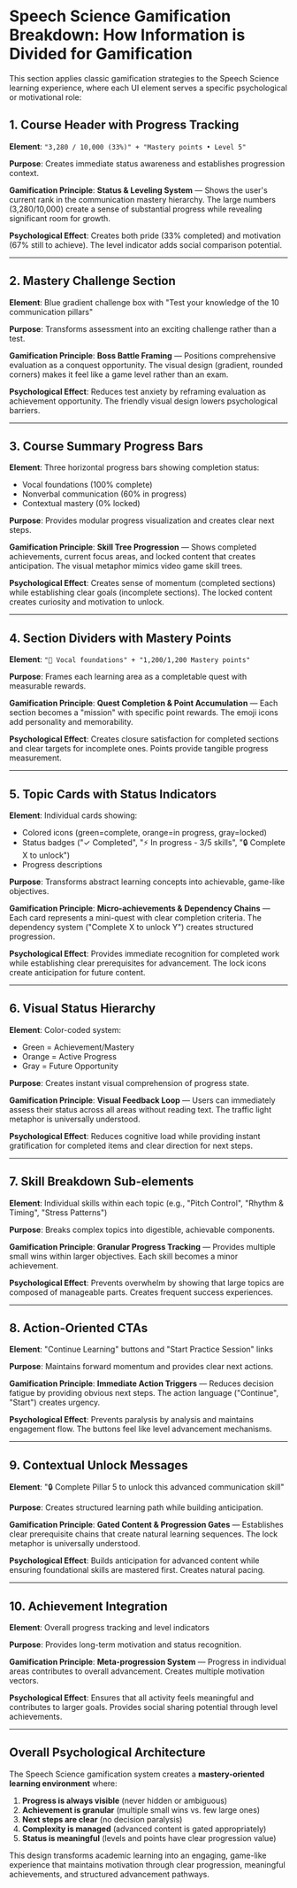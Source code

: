 # Speech Science Gamification Breakdown: How Information is Divided for Gamification

This section applies classic gamification strategies to the Speech Science learning experience, where each UI element serves a specific psychological or motivational role:

## 1. Course Header with Progress Tracking
**Element**: `"3,280 / 10,000 (33%)" + "Mastery points • Level 5"`

**Purpose**: Creates immediate status awareness and establishes progression context.

**Gamification Principle**: **Status & Leveling System** — Shows the user's current rank in the communication mastery hierarchy. The large numbers (3,280/10,000) create a sense of substantial progress while revealing significant room for growth.

**Psychological Effect**: Creates both pride (33% completed) and motivation (67% still to achieve). The level indicator adds social comparison potential.

---

## 2. Mastery Challenge Section
**Element**: Blue gradient challenge box with "Test your knowledge of the 10 communication pillars"

**Purpose**: Transforms assessment into an exciting challenge rather than a test.

**Gamification Principle**: **Boss Battle Framing** — Positions comprehensive evaluation as a conquest opportunity. The visual design (gradient, rounded corners) makes it feel like a game level rather than an exam.

**Psychological Effect**: Reduces test anxiety by reframing evaluation as achievement opportunity. The friendly visual design lowers psychological barriers.

---

## 3. Course Summary Progress Bars
**Element**: Three horizontal progress bars showing completion status:
- Vocal foundations (100% complete)
- Nonverbal communication (60% in progress)  
- Contextual mastery (0% locked)

**Purpose**: Provides modular progress visualization and creates clear next steps.

**Gamification Principle**: **Skill Tree Progression** — Shows completed achievements, current focus areas, and locked content that creates anticipation. The visual metaphor mimics video game skill trees.

**Psychological Effect**: Creates sense of momentum (completed sections) while establishing clear goals (incomplete sections). The locked content creates curiosity and motivation to unlock.

---

## 4. Section Dividers with Mastery Points
**Element**: `"🎵 Vocal foundations" + "1,200/1,200 Mastery points"`

**Purpose**: Frames each learning area as a completable quest with measurable rewards.

**Gamification Principle**: **Quest Completion & Point Accumulation** — Each section becomes a "mission" with specific point rewards. The emoji icons add personality and memorability.

**Psychological Effect**: Creates closure satisfaction for completed sections and clear targets for incomplete ones. Points provide tangible progress measurement.

---

## 5. Topic Cards with Status Indicators
**Element**: Individual cards showing:
- Colored icons (green=complete, orange=in progress, gray=locked)
- Status badges ("✓ Completed", "⚡ In progress - 3/5 skills", "🔒 Complete X to unlock")
- Progress descriptions

**Purpose**: Transforms abstract learning concepts into achievable, game-like objectives.

**Gamification Principle**: **Micro-achievements & Dependency Chains** — Each card represents a mini-quest with clear completion criteria. The dependency system ("Complete X to unlock Y") creates structured progression.

**Psychological Effect**: Provides immediate recognition for completed work while establishing clear prerequisites for advancement. The lock icons create anticipation for future content.

---

## 6. Visual Status Hierarchy
**Element**: Color-coded system:
- Green = Achievement/Mastery
- Orange = Active Progress  
- Gray = Future Opportunity

**Purpose**: Creates instant visual comprehension of progress state.

**Gamification Principle**: **Visual Feedback Loop** — Users can immediately assess their status across all areas without reading text. The traffic light metaphor is universally understood.

**Psychological Effect**: Reduces cognitive load while providing instant gratification for completed items and clear direction for next steps.

---

## 7. Skill Breakdown Sub-elements
**Element**: Individual skills within each topic (e.g., "Pitch Control", "Rhythm & Timing", "Stress Patterns")

**Purpose**: Breaks complex topics into digestible, achievable components.

**Gamification Principle**: **Granular Progress Tracking** — Provides multiple small wins within larger objectives. Each skill becomes a minor achievement.

**Psychological Effect**: Prevents overwhelm by showing that large topics are composed of manageable parts. Creates frequent success experiences.

---

## 8. Action-Oriented CTAs
**Element**: "Continue Learning" buttons and "Start Practice Session" links

**Purpose**: Maintains forward momentum and provides clear next actions.

**Gamification Principle**: **Immediate Action Triggers** — Reduces decision fatigue by providing obvious next steps. The action language ("Continue", "Start") creates urgency.

**Psychological Effect**: Prevents paralysis by analysis and maintains engagement flow. The buttons feel like level advancement mechanisms.

---

## 9. Contextual Unlock Messages
**Element**: "🔒 Complete Pillar 5 to unlock this advanced communication skill"

**Purpose**: Creates structured learning path while building anticipation.

**Gamification Principle**: **Gated Content & Progression Gates** — Establishes clear prerequisite chains that create natural learning sequences. The lock metaphor is universally understood.

**Psychological Effect**: Builds anticipation for advanced content while ensuring foundational skills are mastered first. Creates natural pacing.

---

## 10. Achievement Integration
**Element**: Overall progress tracking and level indicators

**Purpose**: Provides long-term motivation and status recognition.

**Gamification Principle**: **Meta-progression System** — Progress in individual areas contributes to overall advancement. Creates multiple motivation vectors.

**Psychological Effect**: Ensures that all activity feels meaningful and contributes to larger goals. Provides social sharing potential through level achievements.

---

## Overall Psychological Architecture

The Speech Science gamification system creates a **mastery-oriented learning environment** where:

1. **Progress is always visible** (never hidden or ambiguous)
2. **Achievement is granular** (multiple small wins vs. few large ones)
3. **Next steps are clear** (no decision paralysis)
4. **Complexity is managed** (advanced content is gated appropriately)
5. **Status is meaningful** (levels and points have clear progression value)

This design transforms academic learning into an engaging, game-like experience that maintains motivation through clear progression, meaningful achievements, and structured advancement pathways.